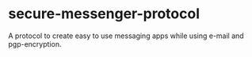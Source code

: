secure-messenger-protocol
=========================

A protocol to create easy to use messaging apps while using e-mail and pgp-encryption.
